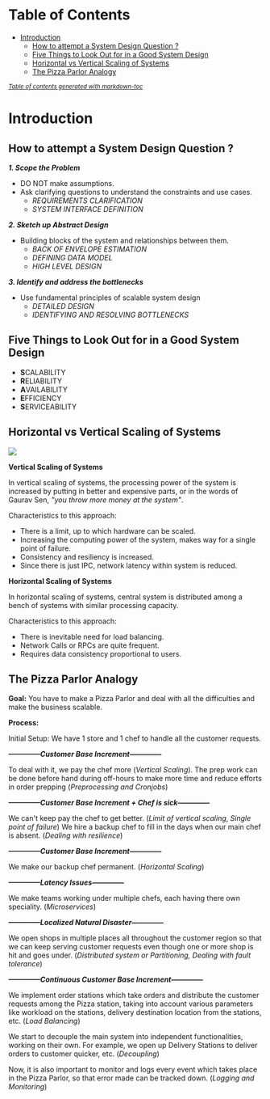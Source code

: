 # Table of Contents

- [Introduction](#introduction)
  * [How to attempt a System Design Question ?](#how-to-attempt-a-system-design-question--)
  * [Five Things to Look Out for in a Good System Design](#five-things-to-look-out-for-in-a-good-system-design)
  * [Horizontal vs Vertical Scaling of Systems](#horizontal-vs-vertical-scaling-of-systems)
  * [The Pizza Parlor Analogy](#the-pizza-parlor-analogy)

<small><i><a href='http://ecotrust-canada.github.io/markdown-toc/'>Table of contents generated with markdown-toc</a></i></small>

# Introduction

## How to attempt a System Design Question ?

***1. Scope the Problem***

- DO NOT make assumptions.
- Ask clarifying questions to understand the constraints and use cases.
  - *REQUIREMENTS CLARIFICATION*
  - *SYSTEM INTERFACE DEFINITION*

***2. Sketch up Abstract Design***

- Building blocks of the system and relationships between them.
  - *BACK OF ENVELOPE ESTIMATION*
  - *DEFINING DATA MODEL*
  - *HIGH LEVEL DESIGN*

***3. Identify and address the bottlenecks***

- Use fundamental principles of scalable system design
  - *DETAILED DESIGN*
  - *IDENTIFYING AND RESOLVING BOTTLENECKS*

## Five Things to Look Out for in a Good System Design

- **S**CALABILITY
- **R**ELIABILITY
- **A**VAILABILITY
- **E**FFICIENCY
- **S**ERVICEABILITY

## Horizontal vs Vertical Scaling of Systems

![](https://raw.githubusercontent.com/aditya109/system-design/main/assets/horizontalvertical.svg?token=AFH4ROYRJFHGWZQLOR243PTABZJSS)

**Vertical Scaling of Systems**

In vertical scaling of systems, the processing power of the system is increased by putting in better and expensive parts, or in the words of Gaurav Sen, *"you throw more money at the system"*.

Characteristics to this approach:

- There is a limit, up to which hardware can be scaled.
- Increasing the computing power of the system, makes way for a single point of failure.
- Consistency and resiliency is increased.
- Since there is just IPC, network latency within system is reduced.

**Horizontal Scaling of Systems**

In horizontal scaling of systems, central system is distributed among a bench of systems with similar processing capacity.

Characteristics to this approach:

- There is inevitable need for load balancing.
- Network Calls or RPCs are quite frequent.
- Requires data consistency proportional to users.

## The Pizza Parlor Analogy

**Goal:** You have to make a Pizza Parlor and deal with all the difficulties and make the business scalable.

**Process:**

Initial Setup: We have 1 store and 1 chef to handle all the customer requests.

***————–Customer Base Increment————–***

To deal with it, we pay the chef more (*Vertical Scaling*). The prep work can be done before hand during off-hours to make more time and reduce efforts in order prepping (*Preprocessing and Cronjobs*)

***————–Customer Base Increment + Chef is sick————–***

We can't keep pay the chef to get better. (*Limit of vertical scaling*, *Single point of failure*) 
We hire a backup chef to fill in the days when our main chef is absent. (*Dealing with resilience*) 

***————–Customer Base Increment————–***

We make our backup chef permanent. (*Horizontal Scaling*)

***————–Latency Issues————–***

We make teams working under multiple chefs, each having there own speciality. (*Microservices*)

***————–Localized Natural Disaster————–***

We open shops in multiple places all throughout the customer region so that we can keep serving customer requests even though one or more shop is hit and goes under. (*Distributed system or Partitioning, Dealing with fault tolerance*)

***————–Continuous Customer Base Increment————–*** 

We implement order stations which take orders and distribute the customer requests among the Pizza station, taking into account various parameters like workload on the stations, delivery destination location from the stations, etc. (*Load Balancing*)

We start to decouple the main system into independent functionalities, working on their own. For example, we open up Delivery Stations to deliver orders to customer quicker, etc. (*Decoupling*)

Now, it is also important to monitor and logs every event which takes place in the Pizza Parlor, so that error made can be tracked down. (*Logging and Monitoring*)



